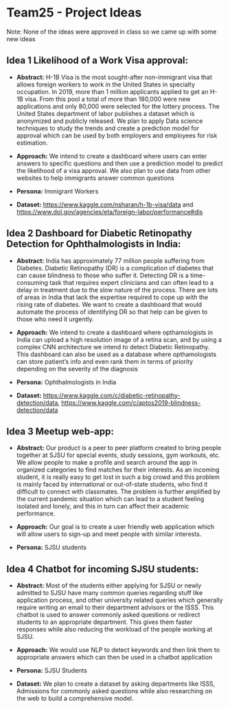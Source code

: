 # Team25 - Project Ideas

Note: None of the ideas were approved in class so we came up with some new ideas

## Idea 1 Likelihood of a Work Visa approval:

* **Abstract:** H-1B Visa is the most sought-after non-immigrant visa that allows foreign workers to work in the United States in specialty occupation. In 2019, more than 1 million applicants applied to get an H-1B visa. From this pool a total of  more than 180,000 were new applications and only 80,000 were selected for the lottery process. The United States department of labor publishes a dataset which is anonymized and publicly released. We plan to apply Data science techniques to study the trends and create a prediction model for approval which can be used by both employers and employees for risk estimation. 

* **Approach:** We intend to create a dashboard where users can enter answers to specific questions and then use a prediction model to predict the likelihood of a visa approval. We also plan to use data from other websites to help immigrants answer common questions

* **Persona:** Immigrant Workers

* **Dataset:** https://www.kaggle.com/nsharan/h-1b-visa/data and https://www.dol.gov/agencies/eta/foreign-labor/performance#dis 


## Idea 2 Dashboard for Diabetic Retinopathy Detection for Ophthalmologists in India: 

* **Abstract:** India has approximately 77 million people suffering from Diabetes. Diabetic Retinopathy (DR) is a complication of diabetes that can cause blindness to those who suffer it. Detecting DR is a time-consuming task that requires expert clinicians and can often lead to a delay in treatment due to the slow nature of the process. There are lots of areas in India that lack the expertise required to cope up with the rising rate of diabetes. We want to create a dashboard that would automate the process of identifying DR so that help can be given to those who need it urgently.   	 	

* **Approach:** We intend to create a dashboard where opthamologists in India can upload a high resolution image of a retina scan, and by using a complex CNN architecture we intend to detect Diabetic Retinopathy. This dashboard can also be used as a database where opthamologists can store patient’s info and even rank them in terms of priority depending on the severity of the diagnosis

* **Persona:** Ophthalmologists in India

* **Dataset:** https://www.kaggle.com/c/diabetic-retinopathy-detection/data, https://www.kaggle.com/c/aptos2019-blindness-detection/data  


## Idea 3 Meetup web-app: 

* **Abstract:** Our product is a peer to peer platform created to bring people together at SJSU for special events, study sessions, gym workouts, etc. We allow people to make a profile and search around the app in organized categories to find matches for their interests. 
As an incoming student, it is really easy to get lost in such a big crowd and this problem is mainly faced by international or out-of-state students, who find it difficult to connect with classmates. The problem is further amplified by the current pandemic situation which can lead to a student feeling isolated and lonely, and this in turn can affect their academic performance. 

* **Approach:** Our goal is to create a user friendly web application which will allow users to sign-up and meet people with similar interests. 

* **Persona:** SJSU students


## Idea 4 Chatbot for incoming SJSU students:

* **Abstract:**  Most of the students either applying for SJSU or newly admitted to SJSU have many common queries regarding stuff like application process, and other university related queries which generally require writing an email to their department advisors or the ISSS. This chatbot is used to answer commonly asked questions or redirect students to an appropriate department. This gives them faster responses while also reducing the workload of the people working at SJSU. 

* **Approach:** We would use NLP to detect keywords and then link them to appropriate answers which can then be used in a chatbot application

* **Persona:** SJSU Students

* **Dataset:** We plan to create a dataset by asking departments like ISSS, Admissions for commonly asked questions while also researching on the web to build a comprehensive model.


